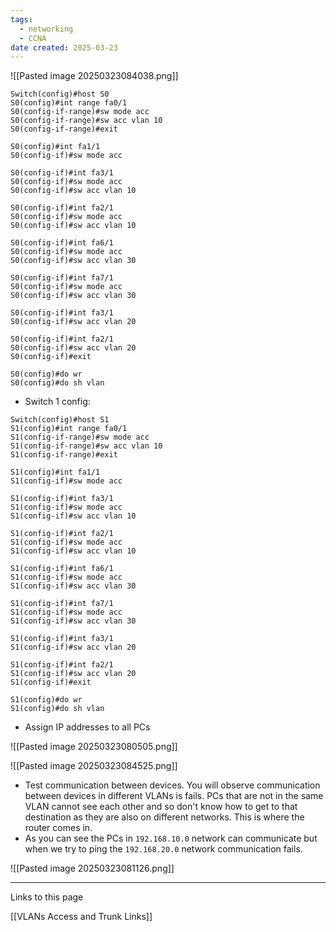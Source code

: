 ```yaml
---
tags:
  - networking
  - CCNA
date created: 2025-03-23
---
```

![[Pasted image 20250323084038.png]]

```
Switch(config)#host S0
S0(config)#int range fa0/1
S0(config-if-range)#sw mode acc
S0(config-if-range)#sw acc vlan 10
S0(config-if-range)#exit

S0(config)#int fa1/1
S0(config-if)#sw mode acc

S0(config-if)#int fa3/1
S0(config-if)#sw mode acc
S0(config-if)#sw acc vlan 10

S0(config-if)#int fa2/1
S0(config-if)#sw mode acc
S0(config-if)#sw acc vlan 10

S0(config-if)#int fa6/1
S0(config-if)#sw mode acc
S0(config-if)#sw acc vlan 30

S0(config-if)#int fa7/1
S0(config-if)#sw mode acc
S0(config-if)#sw acc vlan 30

S0(config-if)#int fa3/1
S0(config-if)#sw acc vlan 20

S0(config-if)#int fa2/1
S0(config-if)#sw acc vlan 20
S0(config-if)#exit

S0(config)#do wr
S0(config)#do sh vlan
```

- Switch 1 config:
```
Switch(config)#host S1
S1(config)#int range fa0/1
S1(config-if-range)#sw mode acc
S1(config-if-range)#sw acc vlan 10
S1(config-if-range)#exit

S1(config)#int fa1/1
S1(config-if)#sw mode acc

S1(config-if)#int fa3/1
S1(config-if)#sw mode acc
S1(config-if)#sw acc vlan 10

S1(config-if)#int fa2/1
S1(config-if)#sw mode acc
S1(config-if)#sw acc vlan 10

S1(config-if)#int fa6/1
S1(config-if)#sw mode acc
S1(config-if)#sw acc vlan 30

S1(config-if)#int fa7/1
S1(config-if)#sw mode acc
S1(config-if)#sw acc vlan 30

S1(config-if)#int fa3/1
S1(config-if)#sw acc vlan 20

S1(config-if)#int fa2/1
S1(config-if)#sw acc vlan 20
S1(config-if)#exit

S1(config)#do wr
S1(config)#do sh vlan
```

- Assign IP addresses to all PCs

![[Pasted image 20250323080505.png]]

![[Pasted image 20250323084525.png]]

- Test communication between devices. You will observe communication between devices in different VLANs is fails. PCs that are not in the same VLAN cannot see each other and so don't know how to get to that destination as they are also on different networks. This is where the router comes in.
- As you can see the PCs in `192.168.10.0` network can communicate but when we try to ping the `192.168.20.0` network communication fails.

![[Pasted image 20250323081126.png]]

***
Links to this page

[[VLANs Access and Trunk Links]]

